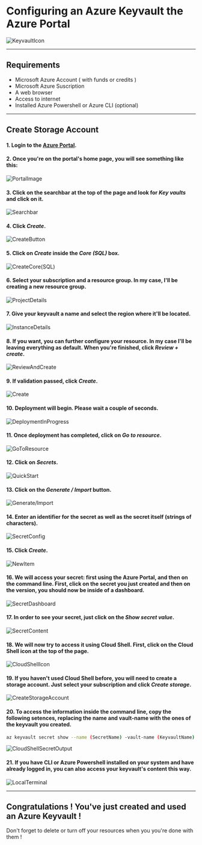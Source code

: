 # Configuring an Azure Keyvault the Azure Portal
![KeyvaultIcon](img/keyvault-icon.png)


---------------------------------------------------------


## Requirements
- Microsoft Azure Account ( with funds or credits    )
- Microsoft Azure Suscription
- A web browser
- Access to internet
- Installed Azure Powershell or Azure CLI (optional)

---------------------------------------------------------

## Create Storage Account
#### 1. Login to the [Azure Portal](https://portal.azure.com/).
#### 2. Once you're on the portal's home page, you will see something like this:
![PortalImage](img/portal-main.png)
#### 3. Click on the searchbar at the top of the page and look for *Key vaults* and click on it.
![Searchbar](img/searchbar.png)
#### 4. Click *Create*.
![CreateButton](img/new-keyvault.png)
#### 5. Click on *Create* inside the *Core (SQL)* box.
![CreateCore(SQL)](img/create-core-sql.png)
#### 6. Select your subscription and a resource group. In my case, I'll be creating a new resource group.
![ProjectDetails](img/project-details.png)
#### 7. Give your keyvault a name and select the region where it'll be located.
![InstanceDetails](img/instance-details.png)
#### 8. If you want, you can further configure your resource. In my case I'll be leaving everything as default. When you're finished, click *Review + create*.
![ReviewAndCreate](img/review-and-create.png)
#### 9. If validation passed, click *Create*.
![Create](img/create.png)
#### 10. Deployment will begin. Please wait a couple of seconds.
![DeploymentInProgress](img/deployment-in-progress.png)
#### 11. Once deployment has completed, click on *Go to resource*.
![GoToResource](img/go-to-resource.png)
#### 12. Click on *Secrets*.
![QuickStart](img/secrets.png)
#### 13. Click on the *Generate / Import* button.
![Generate/Import](img/generate-import.png)
#### 14. Enter an identifier for the secret as well as the secret itself (strings of characters).
![SecretConfig](img/secret-name-value.png)
#### 15. Click *Create*.
![NewItem](img/create.png)
#### 16. We will access your secret: first using the Azure Portal, and then on the command line. First, click on the secret you just created and then on the version, you should now be inside of a dashboard.
![SecretDashboard](img/secret-dashboard.png)
#### 17. In order to see your secret, just click on the *Show secret value*.
![SecretContent](img/secret-content.png)
#### 18. We will now try to access it using Cloud Shell. First, click on the Cloud Shell icon at the top of the page.
![CloudShellIcon](img/cloud-shell-icon.png)
#### 19. If you haven't used Cloud Shell before, you will need to create a storage account. Just select your subscription and click *Create storage*.
![CreateStorageAccount](img/storage-account.png)
#### 20. To access the information inside the command line, copy the following setences, replacing the name and vault-name with the ones of the keyvault you created.
```Bash
az keyvault secret show --name (SecretName) -vault-name (KeyvaultName) --query value --output tsv
```
![CloudShellSecretOutput](img/secret-cloud-shell.png)
#### 21. If you have CLI or Azure Powershell installed on your system and have already logged in, you can also access your keyvault's content this way.
![LocalTerminal](img/local-terminal.png)

---------------------------------------------------------

## Congratulations ! You've just created and used an Azure Keyvault !
Don't forget to delete or turn off your resources when you you're done with them !